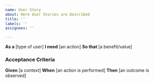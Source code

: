 ```yaml
---
name: User Story
about: Here User Stories are Described
title: ''
labels: ''
assignees: ''

---
```


**As a** [type of user]
**I need** [an action]
**So that** [a benefit/value]

### Acceptance Criteria

**Given** [a context]
**When** [an action is performed]
**Then** [an outcome is observed]
